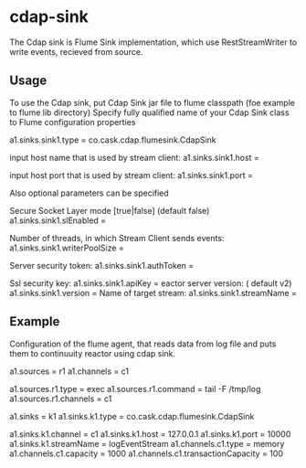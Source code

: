 cdap-sink
==================

The Cdap sink is Flume Sink  implementation, which use RestStreamWriter to write events, recieved from source.

## Usage

 To use the Cdap sink, put Cdap Sink jar file to flume classpath (foe example to flume lib directory)
 Specify fully qualified name of your Cdap Sink class to Flume configuration properties
 
 a1.sinks.sink1.type = co.cask.cdap.flumesink.CdapSink
 
 input host name that is used by stream client:
   a1.sinks.sink1.host = <hostname or host ip>  
   
 input host port that is used by stream client:
   a1.sinks.sink1.port = <port>
 
 Also optional parameters can be specified
 
 Secure Socket Layer mode [true|false] (default false)
 a1.sinks.sink1.slEnabled = 
 
 Number of threads, in which Stream Client sends events:
 a1.sinks.sink1.writerPoolSize = 
 
 Server security token:
 a1.sinks.sink1.authToken =
 
 Ssl security key:
 a1.sinks.sink1.apiKey =
 eactor server version: ( default v2) 
 a1.sinks.sink1.version =
 Name of target stream:
 a1.sinks.sink1.streamName = 

## Example
   
Configuration of the flume agent, that reads data from log file and puts them to continuuity reactor using cdap sink.

a1.sources = r1
a1.channels = c1

a1.sources.r1.type = exec
a1.sources.r1.command = tail -F /tmp/log
a1.sources.r1.channels = c1

a1.sinks = k1
a1.sinks.k1.type = co.cask.cdap.flumesink.CdapSink

a1.sinks.k1.channel = c1
a1.sinks.k1.host  = 127.0.0.1
a1.sinks.k1.port = 10000
a1.sinks.k1.streamName = logEventStream
a1.channels.c1.type = memory
a1.channels.c1.capacity = 1000
a1.channels.c1.transactionCapacity = 100
